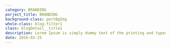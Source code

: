 ```yaml
---
category: BRANDING
porject_title: BRANDING 
background-class: portBgImg
whole-class: blog-filter1
class: blogDetail__title1
description: Lorem Ipsum is simply dummy text of the printing and typesetting industry. Dummy text of the printing and typesetting industry.
date: 2016-03-25
---
```

